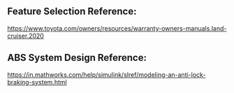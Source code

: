 ## Feature Selection Reference:
https://www.toyota.com/owners/resources/warranty-owners-manuals.land-cruiser.2020

## ABS System Design Reference:
https://in.mathworks.com/help/simulink/slref/modeling-an-anti-lock-braking-system.html
